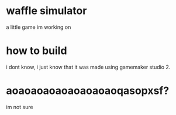 # waffle simulator
a little game im working on

# how to build
i dont know, i just know that it was made using gamemaker studio 2.

#  aoaoaoaoaoaoaoaoaoqasopxsf?
im not sure
